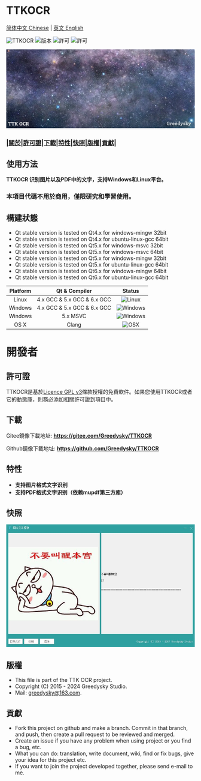 # TTKOCR
[简体中文 Chinese](./README_cn.md) | [英文 English](./README.md)

![TTKOCR](https://img.shields.io/badge/Greedysky-TTKOCR-green.svg?style=flat-square)
![版本](https://img.shields.io/github/v/release/Greedysky/TTKOCR?style=flat-square&label=Version)
![許可](https://img.shields.io/badge/License-GPL%20V3-yellowgreen.svg?style=flat-square)
![許可](https://img.shields.io/badge/License-LGPL%20V3-yellow.svg?style=flat-square)

![徽標](https://github.com/Greedysky/TTKOCR/blob/master/TTKResource/logo_banner.png?raw=true)

### **|[關於](https://github.com/Greedysky/TTKOCR/blob/master/README_tc.md#使用方法)|[許可證](https://github.com/Greedysky/TTKOCR/blob/master/README_tc.md#許可證)|[下載](https://github.com/Greedysky/TTKOCR/blob/master/README_tc.md#下載)|[特性](https://github.com/Greedysky/TTKOCR/blob/master/README_tc.md#特性)|[快照](https://github.com/Greedysky/TTKOCR/blob/master/README_tc.md#快照)|[版權](https://github.com/Greedysky/TTKOCR/blob/master/README_tc.md#版權)|[貢獻](https://github.com/Greedysky/TTKOCR/blob/master/README_tc.md#貢獻)|**

使用方法
--------
**TTKOCR 识别图片以及PDF中的文字，支持Windows和Linux平台。**

### 本項目代碼不用於商用，僅限研究和學習使用。

## 構建狀態
 * Qt stable version is tested on Qt4.x for windows-mingw 32bit
 * Qt stable version is tested on Qt4.x for ubuntu-linux-gcc 64bit
 * Qt stable version is tested on Qt5.x for windows-msvc 32bit
 * Qt stable version is tested on Qt5.x for windows-msvc 64bit
 * Qt stable version is tested on Qt5.x for windows-mingw 32bit
 * Qt stable version is tested on Qt5.x for ubuntu-linux-gcc 64bit
 * Qt stable version is tested on Qt6.x for windows-mingw 64bit
 * Qt stable version is tested on Qt6.x for ubuntu-linux-gcc 64bit

| Platform | Qt & Compiler               | Status                                                                 |
| :---:    | :---:                       | :---:                                                                  |
| Linux    | 4.x GCC & 5.x GCC & 6.x GCC | ![Linux](https://img.shields.io/badge/build-passing-brightgreen.svg)   |
| Windows  | 4.x GCC & 5.x GCC & 6.x GCC | ![Windows](https://img.shields.io/badge/build-passing-brightgreen.svg) |
| Windows  | 5.x MSVC                    | ![Windows](https://img.shields.io/badge/build-passing-brightgreen.svg) |
| OS X     | Clang                       | ![OSX](https://img.shields.io/badge/build-unknown-lightgrey.svg)       |

# 開發者

許可證
--------
TTKOCR是基於[Licence GPL v3](https://github.com/Greedysky/TTKOCR/blob/master/LICENSE)條款授權的免費軟件。如果您使用TTKOCR或者它的動態庫，則務必添加相關許可證到項目中。

下載
--------
Gitee鏡像下載地址: **<u>https://gitee.com/Greedysky/TTKOCR</u>**

Github鏡像下載地址: **<u>https://github.com/Greedysky/TTKOCR</u>**

特性
--------
 * **支持图片格式文字识别**
 * **支持PDF格式文字识别（依赖mupdf第三方库）**

快照
--------
![事例](https://github.com/Greedysky/TTKOCR/blob/master/TTKResource/demo/demo.jpg?raw=true)

版權
--------
 * This file is part of the TTK OCR project.
 * Copyright (C) 2015 - 2024 Greedysky Studio.
 * Mail: greedysky@163.com.

貢獻
--------
 * Fork this project on github and make a branch. Commit in that branch, and push, then create a pull request to be reviewed and merged.
 * Create an issue if you have any problem when using project or you find a bug, etc.
 * What you can do: translation, write document, wiki, find or fix bugs, give your idea for this project etc.
 * If you want to join the project developed together, please send e-mail to me.
